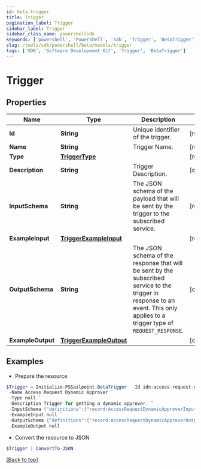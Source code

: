 ```yaml
---
id: beta-trigger
title: Trigger
pagination_label: Trigger
sidebar_label: Trigger
sidebar_class_name: powershellsdk
keywords: ['powershell', 'PowerShell', 'sdk', 'Trigger', 'BetaTrigger'] 
slug: /tools/sdk/powershell/beta/models/trigger
tags: ['SDK', 'Software Development Kit', 'Trigger', 'BetaTrigger']
---
```



# Trigger

## Properties

Name | Type | Description | Notes
------------ | ------------- | ------------- | -------------
**Id** | **String** | Unique identifier of the trigger. | [required]
**Name** | **String** | Trigger Name. | [required]
**Type** | [**TriggerType**](trigger-type) |  | [required]
**Description** | **String** | Trigger Description. | [optional] 
**InputSchema** | **String** | The JSON schema of the payload that will be sent by the trigger to the subscribed service. | [required]
**ExampleInput** | [**TriggerExampleInput**](trigger-example-input) |  | [required]
**OutputSchema** | **String** | The JSON schema of the response that will be sent by the subscribed service to the trigger in response to an event.  This only applies to a trigger type of `REQUEST_RESPONSE`. | [optional] 
**ExampleOutput** | [**TriggerExampleOutput**](trigger-example-output) |  | [optional] 

## Examples

- Prepare the resource
```powershell
$Trigger = Initialize-PSSailpoint.BetaTrigger  -Id idn:access-request-dynamic-approver `
 -Name Access Request Dynamic Approver `
 -Type null `
 -Description Trigger for getting a dynamic approver. `
 -InputSchema {"definitions":{"record:AccessRequestDynamicApproverInput":{"type":"object","required":["accessRequestId","requestedFor","requestedItems","requestedBy"],"additionalProperties":true,"properties":{"accessRequestId":{"type":"string"},"requestedFor":{"$ref":"#/definitions/record:requestedForIdentityRef"},"requestedItems":{"type":"array","items":{"$ref":"#/definitions/record:requestedObjectRef"}},"requestedBy":{"$ref":"#/definitions/record:requestedByIdentityRef"}}},"record:requestedForIdentityRef":{"type":"object","required":["id","name","type"],"additionalProperties":true,"properties":{"id":{"type":"string"},"name":{"type":"string"},"type":{"type":"string"}}},"record:requestedObjectRef":{"type":"object","optional":["description","comment"],"required":["id","name","type","operation"],"additionalProperties":true,"properties":{"id":{"type":"string"},"name":{"type":"string"},"description":{"oneOf":[{"type":"null"},{"type":"string"}]},"type":{"type":"string"},"operation":{"type":"string"},"comment":{"oneOf":[{"type":"null"},{"type":"string"}]}}},"record:requestedByIdentityRef":{"type":"object","required":["type","id","name"],"additionalProperties":true,"properties":{"type":{"type":"string"},"id":{"type":"string"},"name":{"type":"string"}}}},"$ref":"#/definitions/record:AccessRequestDynamicApproverInput"} `
 -ExampleInput null `
 -OutputSchema {"definitions":{"record:AccessRequestDynamicApproverOutput":{"type":["null","object"],"required":["id","name","type"],"additionalProperties":true,"properties":{"id":{"type":"string"},"name":{"type":"string"},"type":{"type":"string"}}}},"$ref":"#/definitions/record:AccessRequestDynamicApproverOutput"} `
 -ExampleOutput null
```

- Convert the resource to JSON
```powershell
$Trigger | ConvertTo-JSON
```


[[Back to top]](#) 

